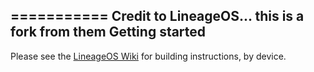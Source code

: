 ===========
Credit to LineageOS... this is a fork from them
Getting started
---------------

Please see the [LineageOS Wiki](https://wiki.lineageos.org/) for building instructions, by device.
